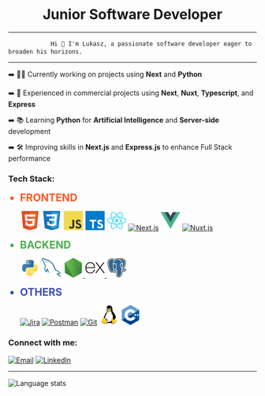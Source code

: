 <h1 align="center">Junior Software Developer</h1>
 
---
 
                Hi 👋 I'm Lukasz, a passionate software developer eager to broaden his horizons.
 
---
 
➡️ 👨‍💻 Currently working on projects using **Next** and **Python**
 
➡️ 💼 Experienced in commercial projects using **Next**, **Nuxt**, **Typescript**, and **Express**
 
➡️ 📚 Learning **Python** for **Artificial Intelligence** and **Server-side** development
 
➡️ 🛠️ Improving skills in **Next.js** and **Express.js** to enhance Full Stack performance
 
<h3 align="left">Tech Stack:</h3>
 
<ul>
  <li style="font-size: 1.5em; font-weight: bold; color: #FF5722;">FRONTEND</li>
  <p align="left">
    <a href="https://www.w3.org/html/" target="_blank"><img src="https://raw.githubusercontent.com/devicons/devicon/master/icons/html5/html5-original.svg" alt="HTML5" width="40" height="40"/></a>
    <a href="https://www.w3schools.com/css/" target="_blank"><img src="https://raw.githubusercontent.com/devicons/devicon/master/icons/css3/css3-original.svg" alt="CSS3" width="40" height="40"/></a>
    <a href="https://developer.mozilla.org/en-US/docs/Web/JavaScript" target="_blank"><img src="https://raw.githubusercontent.com/devicons/devicon/master/icons/javascript/javascript-original.svg" alt="JavaScript" width="40" height="40"/></a>
    <a href="https://www.typescriptlang.org/" target="_blank"><img src="https://raw.githubusercontent.com/devicons/devicon/master/icons/typescript/typescript-original.svg" alt="TypeScript" width="40" height="40"/></a>
    <a href="https://reactjs.org/" target="_blank"><img src="https://raw.githubusercontent.com/devicons/devicon/master/icons/react/react-original.svg" alt="React" width="40" height="40"/></a>
    <a href="https://nextjs.org/" target="_blank"><img src="https://www.vectorlogo.zone/logos/nextjs/nextjs-icon.svg" alt="Next.js" width="40" height="40"/></a>
    <a href="https://vuejs.org/" target="_blank"><img src="https://raw.githubusercontent.com/devicons/devicon/master/icons/vuejs/vuejs-original.svg" alt="Vue.js" width="40" height="40"/></a>
    <a href="https://nuxtjs.org/" target="_blank"><img src="https://www.vectorlogo.zone/logos/nuxtjs/nuxtjs-icon.svg" alt="Nuxt.js" width="40" height="40"/></a>
  </p>
  <li style="font-size: 1.5em; font-weight: bold; color: #4CAF50;">BACKEND</li>
  <p align="left">
    <a href="https://www.python.org/" target="_blank"><img src="https://raw.githubusercontent.com/devicons/devicon/master/icons/python/python-original.svg" alt="Python" width="40" height="40"/></a>
    <a href="https://www.mysql.com/" target="_blank"><img src="https://raw.githubusercontent.com/devicons/devicon/master/icons/mysql/mysql-original.svg" alt="MySQL" width="40" height="40"/></a>
	<a href="https://nodejs.org/" target="_blank">
        <img src="https://raw.githubusercontent.com/devicons/devicon/master/icons/nodejs/nodejs-original.svg" alt="Node.js" width="40" height="40"/>
    </a>
    <a href="https://expressjs.com/" target="_blank">
        <img src="https://raw.githubusercontent.com/devicons/devicon/master/icons/express/express-original.svg" alt="Express.js" width="40" height="40"/>
    </a>  
    <a href="https://www.postgresql.org/" target="_blank">
        <img src="https://raw.githubusercontent.com/devicons/devicon/master/icons/postgresql/postgresql-original.svg" alt="PostgreSQL" width="40" height="40"/>
    </a>
</p>
  <li style="font-size: 1.5em; font-weight: bold; color: #3F51B5;">OTHERS</li>
  <p align="left">
    <a href="https://www.atlassian.com/software/jira" target="_blank"><img src="https://www.vectorlogo.zone/logos/atlassian_jira/atlassian_jira-icon.svg" alt="Jira" width="40" height="40"/></a>
    <a href="https://www.postman.com/" target="_blank"><img src="https://www.vectorlogo.zone/logos/getpostman/getpostman-icon.svg" alt="Postman" width="40" height="40"/></a>
    <a href="https://git-scm.com/" target="_blank"><img src="https://www.vectorlogo.zone/logos/git-scm/git-scm-icon.svg" alt="Git" width="40" height="40"/></a>
    <a href="https://www.linux.org/" target="_blank"><img src="https://raw.githubusercontent.com/devicons/devicon/master/icons/linux/linux-original.svg" alt="Linux" width="40" height="40"/></a>
	 <a href="https://www.cplusplus.com/" target="_blank"><img src="https://raw.githubusercontent.com/devicons/devicon/master/icons/cplusplus/cplusplus-original.svg" alt="C++" width="40" height="40"/></a>  
</p>
</ul>
 
<h3 align="left">Connect with me:</h3>
 
<p align="left">
  <a href="mailto:lukaszkowalski240@gmail.com"><img src="https://www.vectorlogo.zone/logos/gmail/gmail-icon.svg" alt="Email" height="30" width="40"/></a>
  <a href="https://www.linkedin.com/in/łukasz-kowalski-090963295/" target="_blank"><img src="https://www.vectorlogo.zone/logos/linkedin/linkedin-icon.svg" alt="LinkedIn" height="30" width="40"/></a>
</p>
 
---
 
<p>
  <img align="center" src="https://github-readme-stats.vercel.app/api/top-langs?username=KowaloskiX&show_icons=true&theme=radical&locale=en&layout=compact" alt="Language stats"/>
</p>
